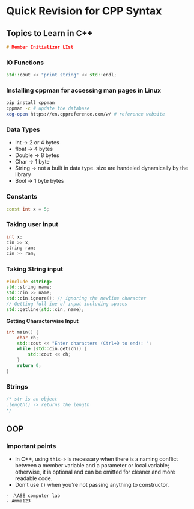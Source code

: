 # Quick Revision for CPP Syntax

## Topics to Learn in C++


```cpp
# Member Initializer LIst

```

### IO Functions
```cpp
std::cout << "print string" << std::endl;
```


### Installing cppman for accessing man pages in Linux
```bash
pip install cppman
cppman -c # update the database
xdg-open https://en.cppreference.com/w/ # reference website
```

### Data Types
- Int -> 2 or 4 bytes
- float -> 4 bytes
- Double -> 8 bytes
- Char -> 1 byte
- String -> not a built in data type. size are handeled dynamically by the library
- Bool -> 1 byte
bytes
### Constants
```cpp
const int x = 5;
```

### Taking user input
```cpp
int x;
cin >> x;
string ram;
cin >> ram;
```

### Taking String input
```cpp
#include <string>
std::string name;
std::cin >> name;
std::cin.ignore(); // ignoring the newline character
// Getting full ine of input including spaces
std::getline(std::cin, name);
```
**Getting Characterwise Input**
```cpp
int main() {
    char ch;
    std::cout << "Enter characters (Ctrl+D to end): ";
    while (std::cin.get(ch)) {
        std::cout << ch;
    }
    return 0;
}
```

### Strings
```cpp
/* str is an object
.length() -> returns the length
*/
```

## OOP

### Important points
- In C++, using `this->` is necessary when there is a naming conflict between a member variable and a parameter or local variable; otherwise, it is optional and can be omitted for cleaner and more readable code.
- Don't use `()` when you're not passing anything to constructor.



```creds
- .\ASE computer lab
- Amma123
```

